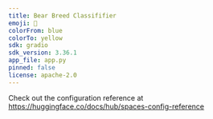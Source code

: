 ```yaml
---
title: Bear Breed Classififier
emoji: 🏃
colorFrom: blue
colorTo: yellow
sdk: gradio
sdk_version: 3.36.1
app_file: app.py
pinned: false
license: apache-2.0
---
```


Check out the configuration reference at https://huggingface.co/docs/hub/spaces-config-reference
